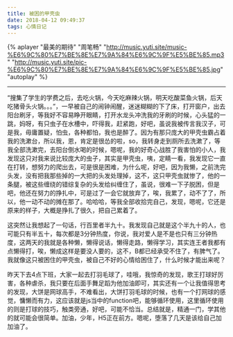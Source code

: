 ```yaml
---
title: 被困的甲壳虫
date: 2018-04-12 09:49:37
tags: 心情日记
---
```


<!--&#123;% aplayer "最美的期待" "周笔畅" "http://pic.blackist.top/music%20-%20%E6%9C%80%E7%BE%8E%E7%9A%84%E6%9C%9F%E5%BE%85.mp3" "autoplay=false" %&#125;-->

<!--<iframe frameborder="no" border="0" marginwidth="0" marginheight="0" width=330 height=86 src="//music.163.com/outchain/player?type=2&id=531295576&auto=0&height=66"></iframe>-->

{% aplayer "最美的期待" "周笔畅" "http://music.yuti.site/music-%E6%9C%80%E7%BE%8E%E7%9A%84%E6%9C%9F%E5%BE%85.mp3" "http://music.yuti.site/pic-%E6%9C%80%E7%BE%8E%E7%9A%84%E6%9C%9F%E5%BE%85.jpg" "autoplay" %}

***

“搜集了学生的学费之后，去吃火锅，今天吃麻辣火锅，明天吃酸菜鱼火锅，后天吃猪骨头火锅。。。”，一早被自己的闹钟闹醒，迷迷糊糊的下了床，打开窗户，出去阳台刷牙，等我好不容易睁开眼睛，打开水龙头冲洗我的牙刷的时候，心头猛的一跳，妈呀，有只虫子在水槽中，吓得我，赶紧跑，好吧，虽说我被传言我汉子，可是我，毋庸置疑，怕虫，各种都怕，我也是醉了。因为有那只庞大的甲壳虫霸占着我的洗漱台，所以我，恩，肯定是很怂的啦，so，我转身走到厕所去洗漱了，等我全部洗漱完，去阳台倒水喝的时候，嗯呢，我的好奇心战胜了我害怕的小人，我发现这只对我来说比较庞大的虫子，其实是甲壳虫，咦，定睛一看，我发现它一直在打转，想努力的爬出去，可是很是困难，为什么呢，好吧，因为我懒，之前洗完头发，没有把我那些掉的一大把的头发处理掉，这不，这只甲壳虫就惨了，他的一条腿，被这些缠绕的错综复杂的头发给纠缠住了，虽说，很难一下子脱困，但是吧，他还在努力的挣扎中，可是过了一会它就放弃了，唉，我累了，动不了了，所以，他一动不动的摊在那了。哈哈哈，等我全部收拾完自己，发现，嗯呢，它还是原来的样子，大概是挣扎了很久，把自己累着了。

这突然让我想起了一句话，行百里者半九十。我发现自己就是这个半九十的人，也可能只有半五十，每次都是3分钟热度，你说，我对爱人是不是也只有三分钟热度，这两天的我就是各种懒，懒得说话，懒得走路，懒得学习，其实连王者我都有点懒得打，唉，懒成这样是要没人要的，这不，B都已经承受不住了，有脾气了。我就像这只被困住的甲壳虫，被自己不好的心情给困住了，什么时候才能出来呢？

昨天下去4点下班，大家一起去打羽毛球了，哇哦，我惊奇的发现，歌王打球好厉害，各种虐杀，我只要在后面手舞足蹈为他加油即可，其实还有一个让我值得思考的发现，大饼是网球高手，不难看出，大饼打羽毛球的时候，也有一个打网球的感觉，慵懒而有力，这应该就是js当中的function吧，能够循环使用，这里循环使用的则是打球的技巧，触类旁通，好吧，可能不恰当。总结就是，精通一门，学其他的就可能会很简单。加油，少年，H5正在前方。嗯呢，堕落了几天是该给自己加加油了。


